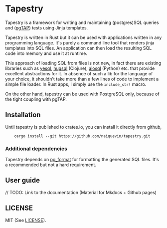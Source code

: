 Tapestry
========

Tapestry is a framework for writing and maintaining (postgres)SQL
queries and ([pgTAP](https://pgtap.org/)) tests using Jinja templates.

Tapestry is written in Rust but it can be used with applications
written in any programming language. It's purely a command line tool
that renders jinja templates into SQL files. An application can then
load the resulting SQL code into memory and use it at runtime.

This approach of loading SQL from files is not new, in fact there are
existing libraries such as
[yesql](https://github.com/krisajenkins/yesql),
[hugsql](https://github.com/layerware/hugsql) (Clojure),
[aiosql](https://github.com/nackjicholson/aiosql) (Python) etc. that
provide excellent abstractions for it. In absence of such a lib for
the language of your choice, it shouldn't take more than a few lines
of code to implement a simple file loader. In Rust apps, I simply use
the `include_str!` macro.

On the other hand, tapestry can be used with PostgreSQL only, because
of the tight coupling with pgTAP.

Installation
------------

Until tapestry is published to crates.io, you can install it directly
from github,

``` shell
    cargo install --git https://github.com/naiquevin/tapestry.git
```

### Additional dependencies

Tapestry depends on [pg_format](https://github.com/darold/pgFormatter)
for formatting the generated SQL files. It's a recommended but not a
hard requirement.

User guide
----------

// TODO: Link to the documentation (Material for Mkdocs + Github pages)

LICENSE
-------

MIT (See [LICENSE](LICENSE)).





